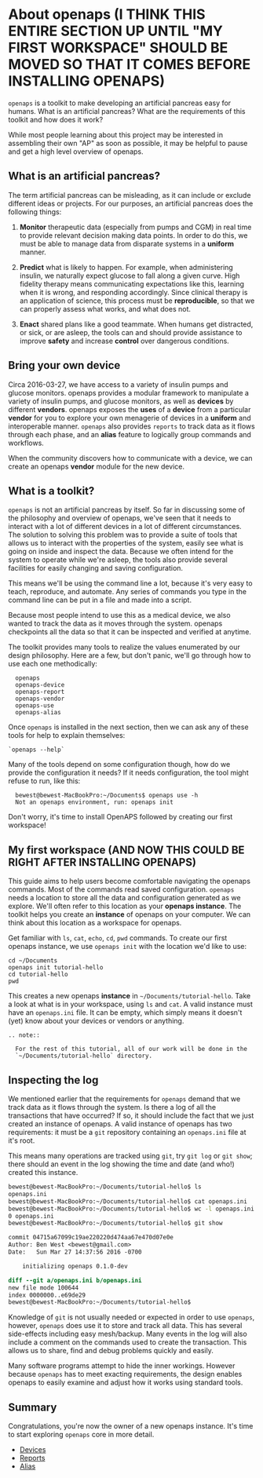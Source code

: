 
# About openaps (I THINK THIS ENTIRE SECTION UP UNTIL "MY FIRST WORKSPACE" SHOULD BE MOVED SO THAT IT COMES BEFORE INSTALLING OPENAPS)

`openaps` is a toolkit to make developing an artificial pancreas easy
for humans.  What is an artificial pancreas?  What are the
requirements of this toolkit and how does it work?

While most people learning about this project may be interested in
assembling their own "AP" as soon as possible, it may be helpful to
pause and get a high level overview of openaps.


## What is an artificial pancreas?

The term artificial pancreas can be misleading, as it can include or
exclude different ideas or projects.  For our purposes, an artificial
pancreas does the following things:

1. **Monitor** therapeutic data (especially from pumps and CGM) in real time to
   provide relevant decision making data points.  In order to do this,
   we must be able to manage data from disparate systems in a
   **uniform** manner.

1. **Predict** what is likely to happen.
   For example, when administering insulin, we naturally expect
   glucose to fall along a given curve.
   High fidelity therapy means communicating expectations like this,
   learning when it is wrong, and responding accordingly.
   Since clinical therapy is an application of science, this process
   must be **reproducible**, so that we can properly assess what
   works, and what does not.

1. **Enact** shared plans like a good teammate.
   When humans get distracted, or sick, or are asleep, the tools can
   and should provide assistance to improve **safety** and increase
   **control** over dangerous conditions.

## Bring your own device

Circa 2016-03-27, we have access to a variety of insulin pumps and
glucose monitors.  openaps provides a modular framework to manipulate
a variety of insulin pumps, and glucose monitors, as well as
**devices** by different **vendors**.  openaps exposes the **uses** of
a **device** from a particular **vendor** for you to explore your own
menagerie of devices in a **uniform** and interoperable manner.
`openaps` also provides `reports` to track data as it flows through
each phase, and an **alias** feature to logically group commands and
workflows.

When the community discovers how to communicate with a device, we can
create an openaps **vendor** module for the new device.

## What is a toolkit?
`openaps` is not an artificial pancreas by itself.  So far in
discussing some of the philosophy and overview of openaps, we've seen
that it needs to interact with a lot of different devices in a lot of
different circumstances.  The solution to solving this problem was to
provide a suite of tools that allows us to interact with the
properties of the system, easily see what is going on inside and
inspect the data.  Because we often intend for the system to operate
while we're asleep, the tools also provide several facilities for
easily changing and saving configuration.

This means we'll be using the command line a lot, because it's very
easy to teach, reproduce, and automate.  Any series of commands you
type in the command line can be put in a file and made into a script.

Because most people intend to use this as a medical device, we also
wanted to track the data as it moves through the system.  openaps
checkpoints all the data so that it can be inspected and verified at
anytime.

The toolkit provides many tools to realize the values enumerated by
our design philosophy.  Here are a few, but don't panic, we'll go
through how to use each one methodically:

      openaps
      openaps-device
      openaps-report
      openaps-vendor
      openaps-use
      openaps-alias

Once `openaps` is installed in the next section, then we can ask any of these tools for
help to explain themselves:

    `openaps --help`

Many of the tools depend on some configuration though, how do we
provide the configuration it needs?  If it needs configuration, the
tool might refuse to run, like this:

      bewest@bewest-MacBookPro:~/Documents$ openaps use -h
      Not an openaps environment, run: openaps init

Don't worry, it's time to install OpenAPS followed by creating our first workspace!

## My first workspace (AND NOW THIS COULD BE RIGHT AFTER INSTALLING OPENAPS)

This guide aims to help users become comfortable navigating the
openaps commands.  Most of the commands read saved configuration.
`openaps` needs a location to store all the data and configuration
generated as we explore.  We'll often refer to this location as your
**openaps instance**.  The toolkit helps you create an **instance** of
openaps on your computer.  We can think about this location as a
workspace for openaps.

Get familiar with `ls`, `cat`, `echo`, `cd`, `pwd` commands.
To create our first openaps instance, we use `openaps init` with the
location we'd like to use:

    cd ~/Documents
    openaps init tutorial-hello
    cd tutorial-hello
    pwd

This creates a new openaps **instance** in
`~/Documents/tutorial-hello`.  Take a look at what is in your
workspace, using `ls` and `cat`.  A valid instance must have an
`openaps.ini` file.  It can be empty, which simply means it doesn't
(yet) know about your devices or vendors or anything.

``` eval_rst
.. note::

  For the rest of this tutorial, all of our work will be done in the
  `~/Documents/tutorial-hello` directory.
```

## Inspecting the log
We mentioned earlier that the requirements for `openaps` demand that
we track data as it flows through the system.  Is there a log of all
the transactions that have occurred?  If so, it should include the
fact that we just created an instance of openaps.  A valid instance of
openaps has two requirements: it must be a `git` repository containing
an `openaps.ini` file at it's root.

This means many operations are tracked using `git`, try `git log` or `git
show`; there should an event in the log showing the time and date (and who!)
created this instance.

```bash
bewest@bewest-MacBookPro:~/Documents/tutorial-hello$ ls
openaps.ini
bewest@bewest-MacBookPro:~/Documents/tutorial-hello$ cat openaps.ini
bewest@bewest-MacBookPro:~/Documents/tutorial-hello$ wc -l openaps.ini
0 openaps.ini
bewest@bewest-MacBookPro:~/Documents/tutorial-hello$ git show
```
```diff
commit 04715a67099c19ae220220d474aa67e470d07e0e
Author: Ben West <bewest@gmail.com>
Date:   Sun Mar 27 14:37:56 2016 -0700

    initializing openaps 0.1.0-dev

diff --git a/openaps.ini b/openaps.ini
new file mode 100644
index 0000000..e69de29
bewest@bewest-MacBookPro:~/Documents/tutorial-hello$
```

Knowledge of `git` is not usually needed or expected in order to use
`openaps`, however, `openaps` does use it to store and track all data.
This has several side-effects including easy mesh/backup.  Many events
in the log will also include a comment on the commands used to create
the transaction.  This allows us to share, find and debug problems
quickly and easily.

Many software programs attempt to hide the inner workings. However
because `openaps` has to meet exacting requirements, the design
enables openaps to easily examine and adjust how it works using
standard tools.

## Summary

Congratulations, you're now the owner of a new openaps instance.  It's
time to start exploring `openaps` core in more detail.

  * [Devices](core/devices.md)
  * [Reports](core/reports.md)
  * [Alias](core/alias.md)

